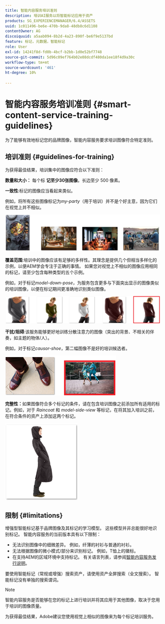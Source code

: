 ```yaml
---
title: 智能内容服务培训准则
description: 培训AI服务以将智能标记应用于资产
products: SG_EXPERIENCEMANAGER/6.4/ASSETS
uuid: 1c011496-be6e-470b-9da8-48db8c6d1108
contentOwner: AG
discoiquuid: a5aab094-8b2d-4a23-890f-be6f9e5137bd
feature: 标记，元数据，智能标记
role: User
exl-id: 14241f8d-fd0b-4bcf-b2bb-1d0e52bf7748
source-git-commit: 5d96c09ef764b02e08dcdf480da1ee18f4d9a30c
workflow-type: tm+mt
source-wordcount: '461'
ht-degree: 10%

---
```


# 智能内容服务培训准则 {#smart-content-service-training-guidelines}

为了能够有效地标记您的品牌图像，智能内容服务要求培训图像符合特定准则。

## 培训准则 {#guidelines-for-training}

为获得最佳结果，培训集中的图像应符合以下准则：

**数量和大小：** 每个标 **记至少30张图像**。长边至少 500 像素。

**一致性**:标记的图像应当看起来类似。

例如，将所有这些图像标记为&#x200B;*my-party*（用于培训）并不是个好主意，因为它们在视觉上并不相似。

![示例图像以说明培训准则](assets/do-not-localize/coherence.png)

**覆盖范围**:培训中的图像应该有足够的多样性。其理念是提供几个但相当多样化的示例，以便AEM学会专注于正确的事情。 如果您对视觉上不相似的图像应用相同的标记，请至少包含每种类型的五个示例。

例如，对于标记&#x200B;*model-down-pose*，为服务包含更多与下面突出显示的图像类似的培训图像，以便在标记期间更准确地识别类似图像。

![示例图像以说明培训准则](assets/do-not-localize/coverage_1.png)

**干扰/阻碍**:该服务能够更好地训练分散注意力的图像（突出的背景、不相关的伴奏，如主题的物体/人）。

例如，对于标记&#x200B;*causor-shoe*，第二幅图像不是好的培训候选者。

![示例图像以说明培训准则](assets/do-not-localize/distraction.png)

**完整性：**&#x200B;如果图像符合多个标记的条件，请在包含培训图像之前添加所有适用的标记。例如，对于 *Raincoat* 和 *model-side-view* 等标记，在将其加入培训之前，在符合条件的资产上添加这两个标记。

![示例图像以说明培训准则](assets/do-not-localize/completeness.png)

## 限制 {#limitations}

增强型智能标记基于品牌图像及其标记的学习模型。 这些模型并非总能很好地识别标记。 智能内容服务的当前版本具有以下限制：

* 无法识别图像中的细微差异。 例如，纤薄的衬衫与普通的衬衫。
* 无法根据图像的微小模式/部分来识别标记。 例如，T恤上的徽标。
* 在支持AEM的区域环境中支持标记。 有关语言列表，请参阅[智能内容服务发行说明](/help/release-notes/smart-content-service-release-notes.md)。

要使用智能标记（常规或增强）搜索资产，请使用资产全屏搜索（全文搜索）。 智能标记没有单独的搜索谓词。

>[!NOTE]
>
>智能内容服务是否能够在您的标记上进行培训并将其应用于其他图像，取决于您用于培训的图像质量。
>
>为获得最佳结果，Adobe建议您使用视觉上相似的图像来为每个标记培训服务。
